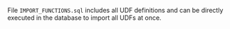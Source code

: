 File `IMPORT_FUNCTIONS.sql` includes all UDF definitions and can be directly executed in the database to import all UDFs at once.